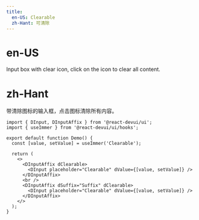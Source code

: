 ```yaml
---
title:
  en-US: Clearable
  zh-Hant: 可清除
---
```


# en-US

Input box with clear icon, click on the icon to clear all content.

# zh-Hant

带清除图标的输入框，点击图标清除所有内容。

```tsx
import { DInput, DInputAffix } from '@react-devui/ui';
import { useImmer } from '@react-devui/ui/hooks';

export default function Demo() {
  const [value, setValue] = useImmer('Clearable');

  return (
    <>
      <DInputAffix dClearable>
        <DInput placeholder="Clearable" dValue={[value, setValue]} />
      </DInputAffix>
      <br />
      <DInputAffix dSuffix="Suffix" dClearable>
        <DInput placeholder="Clearable" dValue={[value, setValue]} />
      </DInputAffix>
    </>
  );
}
```
